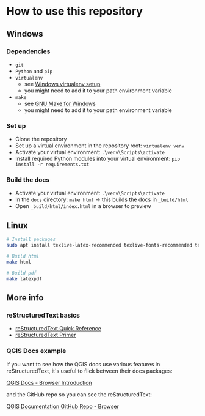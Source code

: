 # How to use this repository

## Windows

### Dependencies
- `git`
- `Python` and `pip`
- `virtualenv`
  - see [Windows virtualenv setup](https://mothergeo-py.readthedocs.io/en/latest/development/how-to/venv-win.html)
  - you might need to add it to your path environment variable
- `make`
  - see [GNU Make for Windows](https://gnuwin32.sourceforge.net/packages/make.htm)
  - you might need to add it to your path environment variable

### Set up
- Clone the repository
- Set up a virtual environment in the repository root: `virtualenv venv`
- Activate your virtual environment: `.\venv\Scripts\activate`
- Install required Python modules into your virtual environment: `pip install -r requirements.txt`

### Build the docs
- Activate your virtual environment: `.\venv\Scripts\activate`
- In the `docs` directory: `make html` -> this builds the docs in `_build/html`
- Open `_build/html/index.html` in a browser to preview

## Linux

```bash
# Install packages
sudo apt install texlive-latex-recommended texlive-fonts-recommended tex-gyre texlive-latex-extra latexmk

# Build html
make html

# Build pdf
make latexpdf
```
## More info
### reStructuredText basics

- [reStructuredText Quick Reference](https://docutils.sourceforge.io/docs/user/rst/quickref.html#section-structure)
- [reStructuredText Primer](https://www.sphinx-doc.org/en/master/usage/restructuredtext/basics.html)

### QGIS Docs example

If you want to see how the QGIS docs use various features in reStructuredText, it's useful to flick between their docs packages:

[QGIS Docs - Browser Introduction](https://docs.qgis.org/latest/en/docs/user_manual/introduction/browser.html)

and the GitHub repo so you can see the reStructuredText:

[QGIS Documentation GitHub Repo - Browser](https://github.com/qgis/QGIS-Documentation/blob/master/docs/user_manual/introduction/browser.rst)
